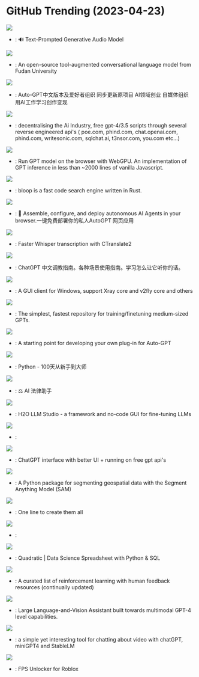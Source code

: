 # GitHub Trending (2023-04-23)

![](https://img.shields.io/badge/Python-New%202-green?style=flat-square&logo=appveyor)
- [](https://github.comundefined): 🔊 Text-Prompted Generative Audio Model

![](https://img.shields.io/badge/Python-New%202-green?style=flat-square&logo=appveyor)
- [](https://github.comundefined): An open-source tool-augmented conversational language model from Fudan University

![](https://img.shields.io/badge/Python-New%20305-green?style=flat-square&logo=appveyor)
- [](https://github.comundefined): Auto-GPT中文版本及爱好者组织 同步更新原项目 AI领域创业 自媒体组织 用AI工作学习创作变现

![](https://img.shields.io/badge/Python-New%20956-green?style=flat-square&logo=appveyor)
- [](https://github.comundefined): decentralising the Ai Industry, free gpt-4/3.5 scripts through several reverse engineered api's ( poe.com, phind.com, chat.openai.com, phind.com, writesonic.com, sqlchat.ai, t3nsor.com, you.com etc...)

![](https://img.shields.io/badge/JavaScript-New%20177-green?style=flat-square&logo=appveyor)
- [](https://github.comundefined): Run GPT model on the browser with WebGPU. An implementation of GPT inference in less than ~2000 lines of vanilla Javascript.

![](https://img.shields.io/badge/TypeScript-New%20211-green?style=flat-square&logo=appveyor)
- [](https://github.comundefined): bloop is a fast code search engine written in Rust.

![](https://img.shields.io/badge/TypeScript-New%2014-green?style=flat-square&logo=appveyor)
- [](https://github.comundefined): 🤖 Assemble, configure, and deploy autonomous AI Agents in your browser.一键免费部署你的私人AutoGPT 网页应用

![](https://img.shields.io/badge/Python-New%20107-green?style=flat-square&logo=appveyor)
- [](https://github.comundefined): Faster Whisper transcription with CTranslate2

![](https://img.shields.io/badge/none-New%20269-green?style=flat-square&logo=appveyor)
- [](https://github.comundefined): ChatGPT 中文调教指南。各种场景使用指南。学习怎么让它听你的话。

![](https://img.shields.io/badge/C%23-New%2058-green?style=flat-square&logo=appveyor)
- [](https://github.comundefined): A GUI client for Windows, support Xray core and v2fly core and others

![](https://img.shields.io/badge/Python-New%20111-green?style=flat-square&logo=appveyor)
- [](https://github.comundefined): The simplest, fastest repository for training/finetuning medium-sized GPTs.

![](https://img.shields.io/badge/Python-New%20136-green?style=flat-square&logo=appveyor)
- [](https://github.comundefined): A starting point for developing your own plug-in for Auto-GPT

![](https://img.shields.io/badge/Python-New%20249-green?style=flat-square&logo=appveyor)
- [](https://github.comundefined): Python - 100天从新手到大师

![](https://img.shields.io/badge/TypeScript-New%20583-green?style=flat-square&logo=appveyor)
- [](https://github.comundefined): ⚖️ AI 法律助手

![](https://img.shields.io/badge/Python-New%20147-green?style=flat-square&logo=appveyor)
- [](https://github.comundefined): H2O LLM Studio - a framework and no-code GUI for fine-tuning LLMs

![](https://img.shields.io/badge/Python-New%20625-green?style=flat-square&logo=appveyor)
- [](https://github.comundefined): 

![](https://img.shields.io/badge/JavaScript-New%2083-green?style=flat-square&logo=appveyor)
- [](https://github.comundefined): ChatGPT interface with better UI + running on free gpt api's

![](https://img.shields.io/badge/Python-New%20109-green?style=flat-square&logo=appveyor)
- [](https://github.comundefined): A Python package for segmenting geospatial data with the Segment Anything Model (SAM)

![](https://img.shields.io/badge/Python-New%2072-green?style=flat-square&logo=appveyor)
- [](https://github.comundefined): One line to create them all

![](https://img.shields.io/badge/Python-New%2020-green?style=flat-square&logo=appveyor)
- [](https://github.comundefined): 

![](https://img.shields.io/badge/TypeScript-New%2030-green?style=flat-square&logo=appveyor)
- [](https://github.comundefined): Quadratic | Data Science Spreadsheet with Python & SQL

![](https://img.shields.io/badge/none-New%20150-green?style=flat-square&logo=appveyor)
- [](https://github.comundefined): A curated list of reinforcement learning with human feedback resources (continually updated)

![](https://img.shields.io/badge/Python-New%20161-green?style=flat-square&logo=appveyor)
- [](https://github.comundefined): Large Language-and-Vision Assistant built towards multimodal GPT-4 level capabilities.

![](https://img.shields.io/badge/Python-New%2083-green?style=flat-square&logo=appveyor)
- [](https://github.comundefined): a simple yet interesting tool for chatting about video with chatGPT, miniGPT4 and StableLM

![](https://img.shields.io/badge/C%2B%2B-New%209-green?style=flat-square&logo=appveyor)
- [](https://github.comundefined): FPS Unlocker for Roblox

